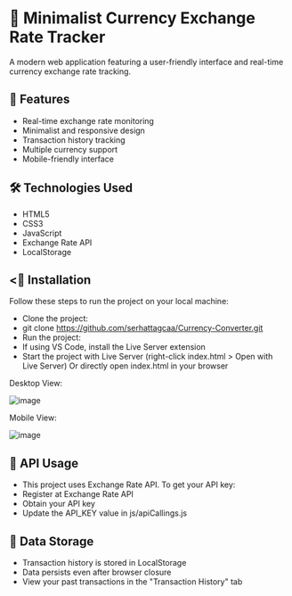 # 💱 Minimalist Currency Exchange Rate Tracker
A modern web application featuring a user-friendly interface and real-time currency exchange rate tracking.

## 🎯 Features

- Real-time exchange rate monitoring
- Minimalist and responsive design
- Transaction history tracking
- Multiple currency support
- Mobile-friendly interface

## 🛠️ Technologies Used

- HTML5
- CSS3
- JavaScript
- Exchange Rate API
- LocalStorage


## <🚀 Installation

 Follow these steps to run the project on your local machine:

- Clone the project:
- git clone https://github.com/serhattagcaa/Currency-Converter.git
- Run the project:
- If using VS Code, install the Live Server extension
- Start the project with Live Server (right-click index.html > Open with Live Server) Or directly open index.html in your browser

Desktop View:

![image](https://github.com/user-attachments/assets/8e936a7b-f5f1-46b5-9ea9-7841589aefa9)

Mobile View:

![image](https://github.com/user-attachments/assets/0d7bc60d-dfd0-437d-85ed-a7122f192eaa)

## 🔄 API Usage
- This project uses Exchange Rate API. To get your API key:
- Register at Exchange Rate API
- Obtain your API key
- Update the API_KEY value in js/apiCallings.js

## 💾 Data Storage

- Transaction history is stored in LocalStorage
- Data persists even after browser closure
- View your past transactions in the "Transaction History" tab
